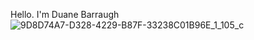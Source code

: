 Hello.   I'm Duane Barraugh
![9D8D74A7-D328-4229-B87F-33238C01B96E_1_105_c](https://user-images.githubusercontent.com/94098309/145450289-fd492896-c5c5-4cc9-91cd-4dcccc080429.jpeg)
